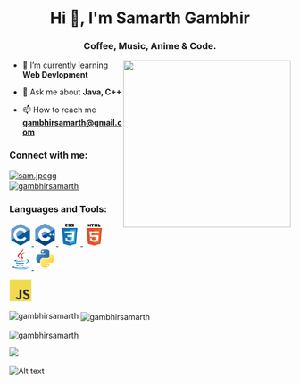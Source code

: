 <h1 align="center">Hi 👋, I'm Samarth Gambhir</h1>
<h3 align="center">Coffee, Music, Anime & Code.</h3>
<img align="right" width="300" height="300" src="https://media.giphy.com/media/3oKIPnAiaMCws8nOsE/giphy.gif">

- 🌱 I’m currently learning **Web Devlopment**

- 💬 Ask me about **Java, C++**

- 📫 How to reach me **gambhirsamarth@gmail.com**

<h3 align="left">Connect with me:</h3>
<p align="left">
<a href="https://instagram.com/sam.jpegg" target="blank"><img align="center" src="https://raw.githubusercontent.com/rahuldkjain/github-profile-readme-generator/master/src/images/icons/Social/instagram.svg" alt="sam.jpegg" height="30" width="40" /></a>
<a href="https://www.leetcode.com/gambhirsamarth" target="blank"><img align="center" src="https://raw.githubusercontent.com/rahuldkjain/github-profile-readme-generator/master/src/images/icons/Social/leet-code.svg" alt="gambhirsamarth" height="30" width="40" /></a>
</p>

<h3 align="left">Languages and Tools:</h3>
<p align="left"> <a href="https://www.cprogramming.com/" target="_blank" rel="noreferrer"> <img src="https://raw.githubusercontent.com/devicons/devicon/master/icons/c/c-original.svg" alt="c" width="40" height="40"/> </a> <a href="https://www.w3schools.com/cpp/" target="_blank" rel="noreferrer"> <img src="https://raw.githubusercontent.com/devicons/devicon/master/icons/cplusplus/cplusplus-original.svg" alt="cplusplus" width="40" height="40"/> </a> <a href="https://www.w3schools.com/css/" target="_blank" rel="noreferrer"> <img src="https://raw.githubusercontent.com/devicons/devicon/master/icons/css3/css3-original-wordmark.svg" alt="css3" width="40" height="40"/> </a> <a href="https://www.w3.org/html/" target="_blank" rel="noreferrer"> <img src="https://raw.githubusercontent.com/devicons/devicon/master/icons/html5/html5-original-wordmark.svg" alt="html5" width="40" height="40"/> </a> <a href="https://www.java.com" target="_blank" rel="noreferrer"> <img src="https://raw.githubusercontent.com/devicons/devicon/master/icons/java/java-original.svg" alt="java" width="40" height="40"/> </a> <a href="https://www.python.org" target="_blank" rel="noreferrer"> <img src="https://raw.githubusercontent.com/devicons/devicon/master/icons/python/python-original.svg" alt="python" width="40" height="40"/> </a> </p>

<p align="left"> <a href="https://developer.mozilla.org/en-US/docs/Web/JavaScript" target="_blank" rel="noreferrer"> <img src="https://raw.githubusercontent.com/devicons/devicon/master/icons/javascript/javascript-original.svg" alt="javascript" width="40" height="40"/> </a> </p>


<p><img align="left" src="https://github-readme-stats.vercel.app/api/top-langs?username=gambhirsamarth&show_icons=true&locale=en&layout=compact" alt="gambhirsamarth" /></p>

<p>&nbsp;<img align="center" src="https://github-readme-stats.vercel.app/api?username=gambhirsamarth&show_icons=true&locale=en" alt="gambhirsamarth" /></p>

<p><img align="center" src="https://github-readme-streak-stats.herokuapp.com/?user=gambhirsamarth&" alt="gambhirsamarth" /></p>




![](https://activity-graph.herokuapp.com/graph?username=gambhirsamarth&theme=github)

![Alt text](https://spotify-recently-played-readme.vercel.app/api?user=31vsxjus3ft5t5ymk744qoonsybm&count=1)
